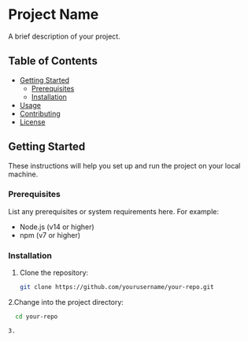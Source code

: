 # Project Name

A brief description of your project.

## Table of Contents

- [Getting Started](#getting-started)
  - [Prerequisites](#prerequisites)
  - [Installation](#installation)
- [Usage](#usage)
- [Contributing](#contributing)
- [License](#license)

## Getting Started

These instructions will help you set up and run the project on your local machine.

### Prerequisites

List any prerequisites or system requirements here. For example:

- Node.js (v14 or higher)
- npm (v7 or higher)

### Installation

1. Clone the repository:

   ```bash
   git clone https://github.com/yourusername/your-repo.git

2.Change into the project directory:

```bash
  cd your-repo

3.

   
